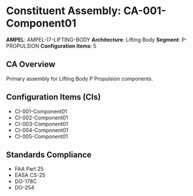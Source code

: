 # Constituent Assembly: CA-001-Component01

**AMPEL**: AMPEL-17-LIFTING-BODY
**Architecture**: Lifting Body
**Segment**: P-PROPULSION
**Configuration Items**: 5

## CA Overview
Primary assembly for Lifting Body P Propulsion components.

## Configuration Items (CIs)
- CI-001-Component01
- CI-002-Component01
- CI-003-Component01
- CI-004-Component01
- CI-005-Component01

## Standards Compliance
- FAA Part 25
- EASA CS-25
- DO-178C
- DO-254
